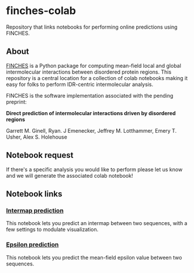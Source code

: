 # finches-colab
Repository that links notebooks for performing online predictions using FINCHES.

## About
[FINCHES](https://github.com/idptools/finches/tree/main) is a Python package for computing mean-field local and global intermolecular interactions between disordered protein regions. This repository is a central location for a collection of colab notebooks making it easy for folks to perform IDR-centric intermolecular analysis.

FINCHES is the software implementation associated with the pending preprint:

**Direct prediction of intermolecular interactions driven by disordered regions**

Garrett M. Ginell, Ryan. J Emenecker, Jeffrey M. Lotthammer, Emery T. Usher, Alex S. Holehouse

## Notebook request
If there's a specific analysis you would like to perform please let us know and we will generate the associated colab notebook!

## Notebook links

### [Intermap prediction](https://colab.research.google.com/github/idptools/finches-colab/blob/main/finches_intermap.ipynb)
This notebook lets you predict an intermap between two sequences, with a few settings to modulate visualization.

### [Epsilon prediction](https://colab.research.google.com/github/idptools/finches-colab/blob/main/finches_epsilon.ipynb)
This notebook lets you predict the mean-field epsilon value between two sequences.